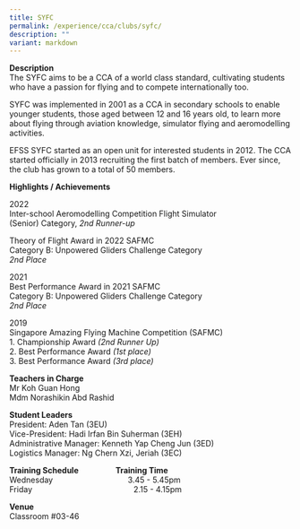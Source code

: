 ```yaml
---
title: SYFC
permalink: /experience/cca/clubs/syfc/
description: ""
variant: markdown
---
```

**Description** <br>
The SYFC aims to be a CCA of a world class standard, cultivating students who have a passion for flying and to compete internationally too.

SYFC was implemented in 2001 as a CCA in secondary schools to enable younger students, those aged between 12 and 16 years old, to learn more about flying through aviation knowledge, simulator flying and aeromodelling activities.

EFSS SYFC started as an open unit for interested students in 2012. The CCA started officially in 2013 recruiting the first batch of members. Ever since, the club has grown to a total of 50 members.

**Highlights / Achievements** <br>

2022<br>
Inter-school Aeromodelling Competition Flight Simulator<br>
(Senior) Category,&nbsp;_2nd Runner-up_<br>

Theory of Flight Award in 2022 SAFMC<br>
Category B: Unpowered Gliders Challenge Category<br>
_2nd Place_&nbsp;

  

2021<br>
Best Performance Award in 2021 SAFMC<br>
Category B: Unpowered Gliders Challenge Category<br>
_2nd Place_

2019 <br>
Singapore Amazing Flying Machine Competition (SAFMC)<br>
1\. Championship Award&nbsp;_(2nd Runner Up)_ <br>
2\. Best Performance Award&nbsp;_(1st place)_ <br>
3\. Best Performance Award&nbsp;_(3rd place)_

**Teachers in Charge** <br>
Mr Koh Guan Hong <br>
Mdm Norashikin Abd Rashid

**Student Leaders**<br>
President: Aden Tan (3EU)<br>
Vice-President: Hadi Irfan Bin Suherman (3EH)<br>
Administrative Manager: Kenneth Yap Cheng Jun (3ED)<br>
Logistics Manager: Ng Chern Xzi, Jeriah (3EC)

**Training Schedule&nbsp;&nbsp; &nbsp;&nbsp;&nbsp; &nbsp;&nbsp;&nbsp; &nbsp;&nbsp;&nbsp; &nbsp;&nbsp; &nbsp; Training Time** <br>
Wednesday&nbsp;&nbsp;&nbsp; &nbsp;&nbsp;&nbsp; &nbsp;&nbsp;&nbsp; &nbsp;&nbsp;&nbsp; &nbsp;&nbsp;&nbsp; &nbsp;&nbsp;&nbsp; &nbsp;&nbsp;&nbsp; &nbsp;&nbsp;&nbsp;&nbsp;&nbsp;&nbsp;3.45 - 5.45pm <br>
Friday&nbsp;&nbsp; &nbsp;&nbsp;&nbsp; &nbsp;&nbsp;&nbsp; &nbsp;&nbsp;&nbsp; &nbsp;&nbsp;&nbsp; &nbsp;&nbsp;&nbsp; &nbsp;&nbsp;&nbsp; &nbsp; &nbsp;&nbsp; &nbsp;&nbsp;&nbsp; &nbsp;&nbsp;&nbsp; &nbsp; &nbsp;&nbsp;&nbsp;&nbsp;2.15 - 4.15pm

**Venue** <br>
Classroom #03-46